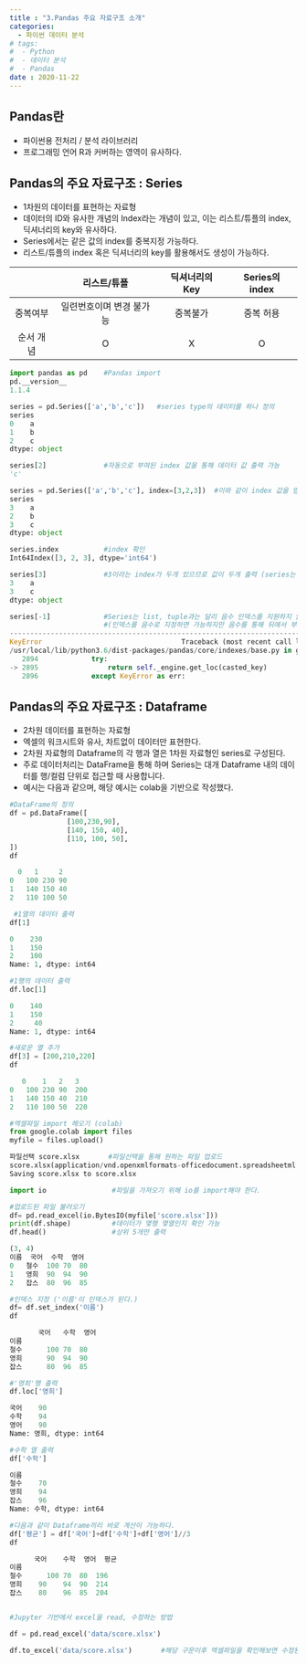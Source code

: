 ```yaml
---
title : "3.Pandas 주요 자료구조 소개"
categories:
  - 파이썬 데이터 분석
# tags:
#  - Python
#  - 데이터 분석
#  - Pandas
date : 2020-11-22
---
```


Pandas란 
--- 
- 파이썬용 전처리 / 분석 라이브러리  
- 프로그래밍 언어 R과 커버하는 영역이 유사하다.  

Pandas의 주요 자료구조 : Series  
--- 
- 1차원의 데이터를 표현하는 자료형 
- 데이터의 ID와 유사한 개념의 Index라는 개념이 있고, 이는 리스트/튜플의 index, 딕셔너리의 key와 유사하다.  
- Series에서는 같은 값의 index를 중복지정 가능하다.  
- 리스트/튜플의 index 혹은 딕셔너리의 key를 활용해서도 생성이 가능하다. 


| 　 |   리스트/튜플   |   딕셔너리의 Key   |   Series의 index   |  
|:---:|:---:|:---:|:---:|  
| 중복여부 | 일련번호이며 변경 불가능 | 중복불가 | 중복 허용 |  
| 순서 개념 | O | X | O |   

```python 
import pandas as pd    #Pandas import
pd.__version__
1.1.4

series = pd.Series(['a','b','c'])   #series type의 데이터를 하나 정의 
series
0    a
1    b
2    c
dtype: object

series[2]              #자동으로 부여된 index 값을 통해 데이터 값 출력 가능 
'c'

series = pd.Series(['a','b','c'], index=[3,2,3])  #이와 같이 index 값을 임의로 지정해 줄 수 있다. 
series
3    a
2    b
3    c
dtype: object

series.index           #index 확인 
Int64Index([3, 2, 3], dtype='int64')

series[3]              #3이라는 index가 두개 있으므로 값이 두개 출력 (series는 index의 중복을 허용)
3    a
3    c
dtype: object

series[-1]             #Series는 list, tuple과는 달리 음수 인덱스를 지원하지 않는다. (정의된 인덱스만 사용) 
                       #(인덱스를 음수로 지정하면 가능하지만 음수를 통해 뒤에서 부터 값을 가져오는 것은 지원하지 않는다.)
---------------------------------------------------------------------------
KeyError                                  Traceback (most recent call last)
/usr/local/lib/python3.6/dist-packages/pandas/core/indexes/base.py in get_loc(self, key, method, tolerance)
   2894             try:
-> 2895                 return self._engine.get_loc(casted_key)
   2896             except KeyError as err:

```

Pandas의 주요 자료구조 : Dataframe  
--- 
- 2차원 데이터를 표현하는 자료형 
- 엑셀의 워크시트와 유사, 차트없이 데이터만 표현한다. 
- 2차원 자료형의 Dataframe의 각 행과 열은 1차원 자료형인 series로 구성된다.  
- 주로 데이터처리는 DataFrame을 통해 하며 Series는 대개 Dataframe 내의 데이터를 행/컬럼 단위로 접근할 때 사용합니다.  
- 예시는 다음과 같으며, 해당 예시는 colab을 기반으로 작성했다.

```python 
#DataFrame의 정의 
df = pd.DataFrame([
              [100,230,90],
              [140, 150, 40],
              [110, 100, 50],
])
df

  0	  1 	2
0	100	230	90
1	140	150	40
2	110	100	50

 #1열의 데이터 출력
df[1]               

0    230
1    150
2    100
Name: 1, dtype: int64

#1행의 데이터 출력 
df.loc[1]               

0    140
1    150
2     40
Name: 1, dtype: int64

#새로운 열 추가 
df[3] = [200,210,220]   
df

   0 	1 	2  	3
0	100	230	90	200
1	140	150	40	210
2	110	100	50	220

#엑셀파일 import 해오기 (colab)
from google.colab import files
myfile = files.upload()

파일선택 score.xlsx       #파일선택을 통해 원하는 파일 업로드
score.xlsx(application/vnd.openxmlformats-officedocument.spreadsheetml.sheet) - 8234 bytes, last modified: 2019. 1. 2. - 100% done
Saving score.xlsx to score.xlsx

import io                #파일을 가져오기 위해 io를 import해야 한다.

#업로드된 파일 불러오기 
df= pd.read_excel(io.BytesIO(myfile['score.xlsx']))  
print(df.shape)          #데이터가 몇행 몇열인지 확인 가능 
df.head()                #상위 5개만 출력 

(3, 4)
이름	국어	수학	영어
0	철수	100	70	80
1	영희	90	94	90
2	잡스	80	96	85

#인덱스 지정 ('이름'이 인덱스가 된다.)
df= df.set_index('이름')
df

	   국어	수학	영어
이름			
철수  	100	70	80
영희  	90	94	90
잡스  	80	96	85

#'영희'행 출력
df.loc['영희']

국어    90
수학    94
영어    90
Name: 영희, dtype: int64

#수학 열 출력 
df['수학']

이름
철수    70
영희    94
잡스    96
Name: 수학, dtype: int64

#다음과 같이 Dataframe끼리 바로 계산이 가능하다. 
df['평균'] = df['국어']+df['수학']+df['영어']//3
df

      국어	수학	영어	평균
이름				
철수  	100	70	80	196
영희	  90	94	90	214
잡스	  80	96	85	204


#Jupyter 기반에서 excel을 read, 수정하는 방법 

df = pd.read_excel('data/score.xlsx')

df.to_excel('data/score.xlsx')       #해당 구문이후 엑셀파일을 확인해보면 수정된 것을 확인할 수 있다. 

```
